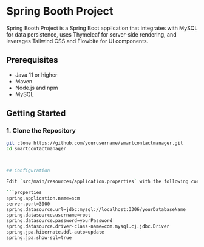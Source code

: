 # Spring Booth Project

Spring Booth Project is a Spring Boot application that integrates with MySQL for data persistence, uses Thymeleaf for server-side rendering, and leverages Tailwind CSS and Flowbite for UI components.

## Prerequisites

- Java 11 or higher
- Maven
- Node.js and npm
- MySQL

## Getting Started

### 1. Clone the Repository

```bash
git clone https://github.com/yourusername/smartcontactmanager.git
cd smartcontactmanager



## Configuration

Edit `src/main/resources/application.properties` with the following configuration:

```properties
spring.application.name=scm
server.port=3000
spring.datasource.url=jdbc:mysql://localhost:3306/yourDatabaseName
spring.datasource.username=root
spring.datasource.password=yourPassword
spring.datasource.driver-class-name=com.mysql.cj.jdbc.Driver
spring.jpa.hibernate.ddl-auto=update
spring.jpa.show-sql=true
